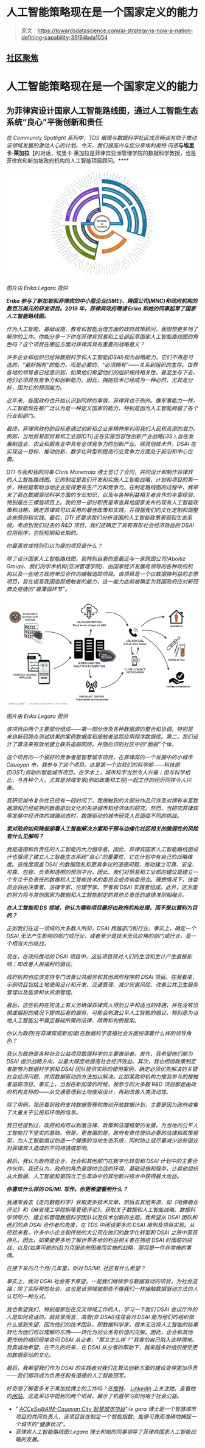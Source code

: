 # 人工智能策略现在是一个国家定义的能力

> 原文：<https://towardsdatascience.com/ai-strategy-is-now-a-nation-defining-capability-35f64bda1054>

## [社区聚焦](https://towardsdatascience.com/tagged/community-spotlight)

# 人工智能策略现在是一个国家定义的能力

## 为菲律宾设计国家人工智能路线图，通过人工智能生态系统“良心”平衡创新和责任

*在 Community Spotlight 系列中，TDS 编辑与数据科学社区成员畅谈有助于推动该领域发展的激动人心的计划。今天，我们很高兴与您分享埃利奥特·冈恩*[](https://medium.com/u/aad1101621dd?source=post_page-----35f64bda1054--------------------------------)**与埃里卡·莱加拉**【的对话，埃里卡·莱加拉是菲律宾亚洲管理学院的数据科学教授，也是菲律宾和新加坡政府机构的人工智能项目顾问。****

*![](img/d603ab68f576b70d960f7bada18b7309.png)*

*图片由 Erika Legara 提供*

***Erika 参与了新加坡和菲律宾的中小型企业(SME)、跨国公司(MNC)和政府机构的数百万美元的研发项目。2019 年，菲律宾政府聘请 Erika 和她的同事起草了国家人工智能路线图。***

*作为人工智能、基础设施、教育和智能治理方面的政府政策顾问，我很想更多地了解你的工作。你能分享一下你在菲律宾贸易和工业部起草国家人工智能路线图的角色吗？这个项目在哪些方面对菲律宾具有重要的战略意义？*

*许多企业和组织已经将数据科学和人工智能(DSAI)视为战略能力。它们不再是可选的，“最好拥有”的能力，而是必要的，“必须拥有”——关系到组织的生存。世界各地的领导者已经意识到，如果他们希望他们的组织保持相关性，甚至生存下去，他们必须具有竞争力和创新能力。因此，拥抱技术已经成为一种必然，尤其是分析，因为它的预测能力。*

*近年来，各国政府也开始认识到同样的事情，菲律宾也不例外。像军事能力一样，人工智能现在被广泛认为是一种定义国家的能力，特别是因为人工智能跨越了各个行业和部门。*

*最终，菲律宾政府的目标是通过创新和企业家精神来利用我们人民和资源的潜力。例如，当地贸易部贸易和工业部(DTI)正在实施包容性创新产业战略(i3S ),旨在发展制造业、农业和服务业中具有全球竞争力的创新产业。除其他技术外，DSAI 在实现这一目标、推动创新、数字化转型和提高行业竞争力方面处于前沿和中心位置。*

*DTI 与我和我的同事 Chris Monetrola 博士签订了合同，共同设计和制作菲律宾的人工智能路线图。它的制定是我们开发和实施人工智能战略、计划和项目的第一步，特别是帮助当地企业变得更有生产力和竞争力。在制定路线图的过程中，我带来了我在数据驱动科学方面的专业知识，以及与各种利益相关者合作的丰富经验，特别是在三螺旋项目上。我的另一部分职责是审查其他国家发布的现有人工智能政策和战略，确定菲律宾可以采用的最佳政策和实践，并根据我们的文化定制和调整这些原则和实践。最后，DTI 还要求我们分析该国的人工智能政策景观和生态系统。考虑到我们过去的 R&D 项目，我们还确定了具有有形社会经济效益的 DSAI 应用程序，包括短期和长期的。*

*你最喜欢或特别引以为豪的项目是什么？*

*除了设计国家人工智能路线图，我特别自豪的是最近与一家跨国公司(Aboitiz Group)、我们的学术机构(亚洲管理学院)、由国家经济发展局领导的各种政府机构以及一些地方政府单位合作的接触追踪项目。该项目是一个以数据换利益的志愿项目，旨在提高我国追踪接触者的能力，这一能力此前被确定为我国政府应对新冠肺炎疫情的“最薄弱环节”。*

*![](img/6339769a14339e0f5f34544793299497.png)*

*图片由 Erika Legara 提供*

*该项目由两个主要部分组成——第一部分涉及各种数据源的整合和协调，特别是来自新冠肺炎测试结果的案例数据库和接触者追踪应用程序数据库。第二，我们设计了算法来有效地建立联系追踪网络，并随后识别社区中的“脆弱”个体。*

*这个项目的一个很好的竞争者是智慧城市项目，在菲律宾的一个发展中的小城市 Cauayan 市，我参与了这个项目。这是第一个由我们的科学部——科技部(DOST)资助的智能城市项目。在学术上，城市科学当然令人兴奋；但与科学相比，与各种个人，尤其是领域专家(例如政策和工程)一起工作的经历同样令人兴奋。*

*我研究城市复杂性已经有一段时间了，我接触到的大部分作品只涉及对拥有丰富数据源和已经成熟的数据驱动文化的先进城市和经济体的研究。然而，当研究菲律宾等发展中经济体的城镇动态时，数据驱动的城市研究人员面临不同的挑战。*

***您对政府如何降低部署人工智能解决方案和干预与边缘化社区相关的脆弱性的风险有什么见解吗？***

*我是道德和负责任的人工智能的大力倡导者。因此，菲律宾国家人工智能路线图设计也强调了建立人工智能生态系统“良心”的重要性，它在计划中有自己的战略维度。该维度涵盖 DSAI 的数据隐私和更具争议的道德问题，推动建立可靠、安全、可靠、包容、负责和透明的预测平台。因此，我们对贸易和工业部的建议是建立一个专注于负责任的数据和人工智能技术的委员会或咨询委员会。理想情况下，该委员会将由决策者、法律专家、伦理学家、学者和 DSAI 实践者组成。此外，这方面的努力将与其他国家为数据和人工智能制定的其他负责任的道德准则相融合。*

***在人工智能和 DS 领域，你认为哪些项目最好由政府机构处理，而不是以营利为目的？***

*正如我们在这一领域的大多数人所知，DSAI 跨越部门和行业。事实上，确定一个 DSAI 无法产生影响的部门或行业，或者至少是技术无法应用的部门或行业，是一个相当大的挑战。*

*现在，在政府推动的 DSAI 项目中，这些项目将对人们的生活和生计产生直接影响；即改善人民福利的倡议。*

*政府机构也应该支持专门改善公共服务和其他政府程序的 DSAI 项目。在我看来，示例项目包括土地使用设计和开发、交通管理、减少灾害风险、改善公共卫生服务管理以及能源和水资源管理。*

*最后，这些机构在宪法上有义务确保菲律宾人得到公平和适当的待遇，并在没有恐惧或偏袒的情况下提供后者的服务，可能会刺激公平人工智能的倡议，特别是为当地人工智能公平奠定基础所需的法律、政策和判例框架。*

*你认为政府(在菲律宾或新加坡)在数据科学造福社会方面扮演着什么样的领导角色？*

*我认为政府是各种社会公益项目数据科学的主要推动者。首先，我希望他们能为 DSAI 提供战略方向，以最大限度地提高社会经济效益。其次，我也相信政策制定者能够为数据科学家和 DSAI 团队提供实际的使用案例，确定必须优先解决的关键社会经济问题，并用数据驱动的方法加以解决。比如某政府机构力推我参与的接触者追踪项目。事实上，当我在新加坡的时候，我参与的大多数 R&D 项目都是由政府机构支持的——从交通管理到土地使用设计，再到改善人类流动性。*

*除了用例，我还看到政府支持数据管理和推动开放数据计划，主要是因为政府收集了大量关于公民和环境的信息。*

*我已经提到过，政府机构可以刺激法律、政策和法理框架的发展，为当地的公平人工智能打下坚实的基础。但是，更普遍的是，政府有责任提供必要的法律和政策框架，为人工智能倡议创造一个健康的当地生态系统，同时防止或尽量减少这些倡议对菲律宾人造成的不同待遇或影响。*

*最后，我认为政府是企业、社会和其他部门在数字化转型和 DSAI 计划中的主要合作伙伴。我还认为，政府的角色是提供合适的环境、基础设施和服务，让其他组织从大数据、人工智能和第四次工业革命中的其他新兴技术中获得最大收益。*

***你喜欢什么样的 DS/ML 写作，你更希望看到什么？***

*我通常会去《走向数据科学》获取更多技术文章，然后去其他来源，如《哈佛商业评论》和《麻省理工学院斯隆管理评论》，获取关于数据和人工智能战略、数据科学领导力、建立和管理数据科学团队以及技术创新的主题。我希望从 DSAI 团队和他们的非 DSAI 合作者的角度，在 TDS 中阅读更多的 DSAI 用例及项目实现。从经验来看，许多中小企业和传统的大公司在他们的数字化转型和 DSAI 之旅中苦苦挣扎。因此，如果能更多地了解世界各地的利益相关者在拥抱 DSAI 时面临的挑战，以及(如果可能的话)为克服这些困难而实施的战略，那将是一件非常棒的事情。*

*在接下来的几个月/几年里，你对 DS/ML 社区有什么希望？*

*事实上，我对 DSAI 社会寄予厚望。一是我们继续参与数据驱动的项目，为社会造福；除了实际帮助社会，这也是该领域被那些不像我们一样接触数据驱动方法的人认可的一种方式。*

*我也希望我们，特别是那些在交叉领域工作的人，学习一下我们 DSAI 会议厅外的人是如何说话的。就背景而言，高管(非 DSAI)往往会对 DSAI 能为他们的组织做什么感到失望，因为他们的技术团队，即数据科学家，根本无法将人工智能的结果转化为他们可以理解的东西——转化为对业务有价值的见解。因此，企业和其他更传统的组织经常会问 DSAI 从业者，“那又怎么样？”我害怕自己陷入这种境地。我真诚地希望，在不久的将来，在 DSAI 从业者的帮助下，越来越多的组织接受更加数据驱动的文化。*

*最后，我希望我们作为 DSAI 的实践者对我们在算法创新方面的建设变得更加尽责——我们都将成为负责任和有道德的人工智能冠军。*

*好奇想了解更多关于莱加拉博士的工作吗？在[推特](https://twitter.com/eflegara)、 [LinkedIn](https://www.linkedin.com/in/erika-fille-legara/?originalSubdomain=ph) 上关注她，查看她的[网站](https://erikalegara.site/)。这是采访中提到的两个项目，展示了机器学习如何用于社会公益。*

*   *" [ACCeSs@AIM-Cauayan City 智慧城市项目](https://erikalegara.site/project/pcieerd-paturo/)":le gara 博士是一个智慧城市项目的共同负责人，该项目旨在制定一个智能指数，能够可靠而准确地捕捉一个城市的“健康状况”。*
*   *菲律宾人工智能路线图:Legara 博士和她的同事领导了菲律宾国家人工智能战略的发展。*